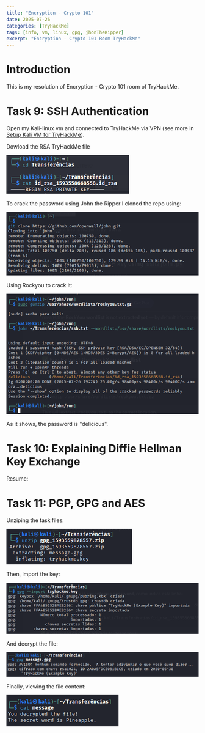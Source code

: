 ```yaml
---
title: "Encryption - Crypto 101"
date: 2025-07-26
categories: [TryHackMe]
tags: [info, vm, linux, gpg, jhonTheRipper]
excerpt: "Encryption - Crypto 101 Room TryHackMe"
---
```


# Introduction

This is my resolution of Encryption - Crypto 101 room of TryHackMe.

# Task 9: SSH Authentication

Open my Kali-linux vm and connected to TryHackMe via VPN (see more in [Setup Kali VM for TryHackMe](https://shushizinho.github.io/posts/SetupKali/)).

Dowload the RSA TryHackMe file 

![RSA file](../assets/img/image.png)

To crack the password using John the Ripper I cloned the repo using: 

![alt text](../assets/img/image-1.png)

Using Rockyou to crack it:

![alt text](../assets/img/image-2.png)

As it shows, the password is "delicious".

# Task 10: Explaining Diffie Hellman Key Exchange

Resume: 

# Task 11: PGP, GPG and AES

Unziping the task files:

![alt text](../assets/img/image-3.png)

Then, import the key:

![alt text](../assets/img/image-4.png)

And decrypt the file:

![alt text](../assets/img/image-5.png)

Finally, viewing the file content:

![alt text](../assets/img/image-6.png)





